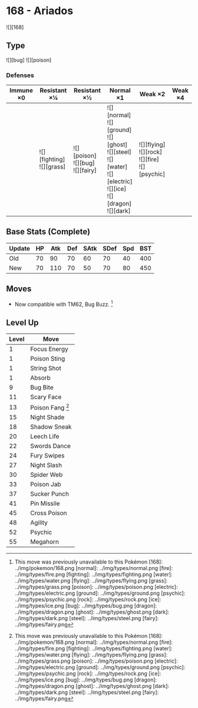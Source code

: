 # 168 - Ariados
![][168]

## Type

![][bug]  ![][poison]

### Defenses

Immune ×0 | Resistant ×¼                     | Resistant ×½                                | Normal ×1                                                                                                                                 | Weak ×2                                                      | Weak ×4 | 
---       | ---                              | ---                                         | ---                                                                                                                                       | ---                                                          | ---     | 
          | ![][fighting]<br> ![][grass]<br> | ![][poison]<br> ![][bug]<br> ![][fairy]<br> | ![][normal]<br> ![][ground]<br> ![][ghost]<br> ![][steel]<br> ![][water]<br> ![][electric]<br> ![][ice]<br> ![][dragon]<br> ![][dark]<br> | ![][flying]<br> ![][rock]<br> ![][fire]<br> ![][psychic]<br> |         | 

## Base Stats (Complete)

Update | HP  | Atk | Def | SAtk | SDef | Spd | BST | 
---    | --- | --- | --- | ---  | ---  | --- | --- | 
Old    | 70  | 90  | 70  | 60   | 70   | 40  | 400 | 
New    | 70  | 110 | 70  | 50   | 70   | 80  | 450 | 

## Moves

 - Now compatible with TM62, Bug Buzz. [^1]

## Level Up

Level | Move             | 
---   | ---              | 
1     | Focus Energy     | 
1     | Poison Sting     | 
1     | String Shot      | 
1     | Absorb           | 
9     | Bug Bite         | 
11    | Scary Face       | 
13    | Poison Fang [^1] | 
15    | Night Shade      | 
18    | Shadow Sneak     | 
20    | Leech Life       | 
22    | Swords Dance     | 
24    | Fury Swipes      | 
27    | Night Slash      | 
30    | Spider Web       | 
33    | Poison Jab       | 
37    | Sucker Punch     | 
41    | Pin Missile      | 
45    | Cross Poison     | 
48    | Agility          | 
52    | Psychic          | 
55    | Megahorn         | 

[^1]: This move was previously unavailable to this Pokémon
[168]: ../img/pokemon/168.png
[normal]: ../img/types/normal.png
[fire]: ../img/types/fire.png
[fighting]: ../img/types/fighting.png
[water]: ../img/types/water.png
[flying]: ../img/types/flying.png
[grass]: ../img/types/grass.png
[poison]: ../img/types/poison.png
[electric]: ../img/types/electric.png
[ground]: ../img/types/ground.png
[psychic]: ../img/types/psychic.png
[rock]: ../img/types/rock.png
[ice]: ../img/types/ice.png
[bug]: ../img/types/bug.png
[dragon]: ../img/types/dragon.png
[ghost]: ../img/types/ghost.png
[dark]: ../img/types/dark.png
[steel]: ../img/types/steel.png
[fairy]: ../img/types/fairy.png
